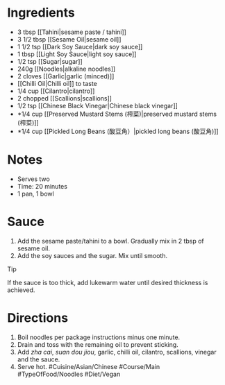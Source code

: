  # Ingredients
- 3 tbsp [[Tahini|sesame paste / tahini]]
- 3 1/2 tbsp [[Sesame Oil|sesame oil]]
- 1 1/2 tsp [[Dark Soy Sauce|dark soy sauce]]
- 1 tbsp [[Light Soy Sauce|light soy sauce]]
- 1/2 tsp [[Sugar|sugar]]
- 240g [[Noodles|alkaline noodles]]
- 2 cloves [[Garlic|garlic (minced)]]
- [[Chilli Oil|Chilli oil]] to taste
- 1/4 cup [[Cilantro|cilantro]]
- 2 chopped [[Scallions|scallions]]
- 1/2 tsp [[Chinese Black Vinegar|Chinese black vinegar]]
- *1/4 cup [[Preserved Mustard Stems (榨菜)|preserved mustard stems (榨菜)]]
- *1/4 cup [[Pickled Long Beans (酸豆角）|pickled long beans (酸豆角)]]
# Notes
- Serves two
- Time: 20 minutes
- 1 pan, 1 bowl

# Sauce
1. Add the sesame paste/tahini to a bowl. Gradually mix in 2 tbsp of sesame oil.
2. Add the soy sauces and the sugar. Mix until smooth.
> [!tip] 
> If the sauce is too thick, add lukewarm water until desired thickness is achieved.
# Directions
1. Boil noodles per package instructions minus one minute.
2. Drain and toss with the remaining oil to prevent sticking.
3. Add *zha cai*, *suan dou jiou*, garlic, chilli oil, cilantro, scallions, vinegar and the sauce.
4. Serve hot.
#Cuisine/Asian/Chinese #Course/Main #TypeOfFood/Noodles #Diet/Vegan  